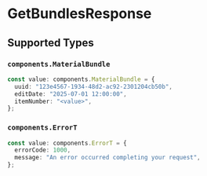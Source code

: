 # GetBundlesResponse


## Supported Types

### `components.MaterialBundle`

```typescript
const value: components.MaterialBundle = {
  uuid: "123e4567-1934-48d2-ac92-2301204cb50b",
  editDate: "2025-07-01 12:00:00",
  itemNumber: "<value>",
};
```

### `components.ErrorT`

```typescript
const value: components.ErrorT = {
  errorCode: 1000,
  message: "An error occurred completing your request",
};
```

